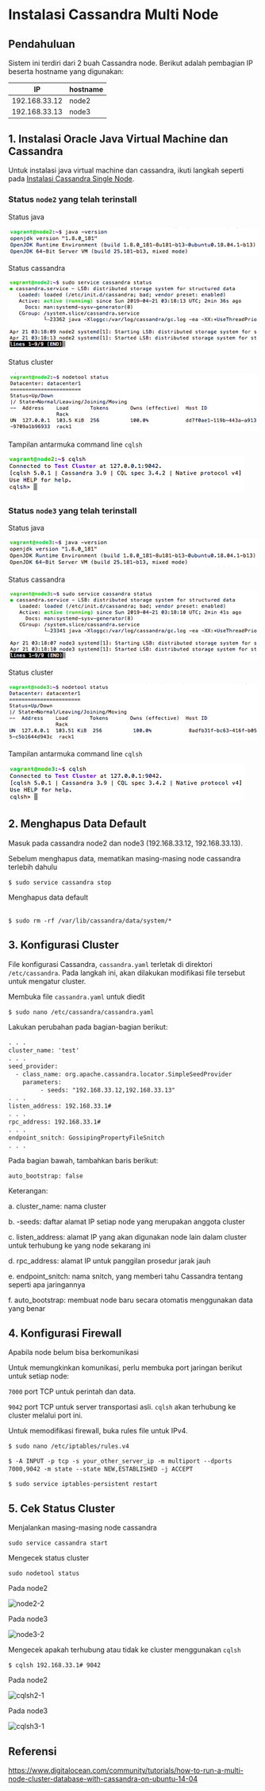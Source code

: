 # Instalasi Cassandra Multi Node

## Pendahuluan
Sistem ini terdiri dari 2 buah Cassandra node. Berikut adalah pembagian IP beserta hostname yang digunakan:

| IP            | hostname  |
|---------------|-----------|
| 192.168.33.12	| node2     |
| 192.168.33.13	| node3     |

## 1. Instalasi Oracle Java Virtual Machine dan Cassandra
Untuk instalasi java virtual machine dan cassandra, ikuti langkah seperti pada [Instalasi Cassandra Single Node](https://github.com/masasih21/Basis-Data-Terdistribusi/tree/master/tugas%204/single-node).

### Status ```node2``` yang telah terinstall

Status java

![java2](screenshot/2java2.png)

Status cassandra

![cass2](screenshot/2cass2.png)

Status cluster

![node2](screenshot/2node2.png)

Tampilan antarmuka command line ```cqlsh```

![cqlsh2](screenshot/2cqlsh2.png)

### Status ```node3``` yang telah terinstall

Status java

![java3](screenshot/3java3.png)

Status cassandra

![cass3](screenshot/3cass3.png)

Status cluster

![node3](screenshot/3node3.png)

Tampilan antarmuka command line ```cqlsh```

![cqlsh3](screenshot/3cqlsh3.png)


## 2. Menghapus Data Default
Masuk pada cassandra node2 dan node3 (192.168.33.12, 192.168.33.13).

Sebelum menghapus data, mematikan masing-masing node cassandra terlebih dahulu
```
$ sudo service cassandra stop
```

Menghapus data default
```

$ sudo rm -rf /var/lib/cassandra/data/system/*
```

## 3. Konfigurasi Cluster
File konfigurasi Cassandra, ```cassandra.yaml``` terletak di direktori ```/etc/cassandra```. Pada langkah ini, akan dilakukan modifikasi file tersebut untuk mengatur cluster.

Membuka file ```cassandra.yaml``` untuk diedit
```
$ sudo nano /etc/cassandra/cassandra.yaml
```

Lakukan perubahan pada bagian-bagian berikut:
```
. . .
cluster_name: 'test'
. . .
seed_provider:
  - class_name: org.apache.cassandra.locator.SimpleSeedProvider
    parameters:
         - seeds: "192.168.33.12,192.168.33.13"
. . .
listen_address: 192.168.33.1#
. . .
rpc_address: 192.168.33.1#
. . .
endpoint_snitch: GossipingPropertyFileSnitch
. . .
```
Pada bagian bawah, tambahkan baris berikut:
```
auto_bootstrap: false
```


Keterangan:

a. cluster_name: nama cluster

b. -seeds: daftar alamat IP setiap node yang merupakan anggota cluster

c. listen_address: alamat IP yang akan digunakan node lain dalam cluster untuk terhubung ke yang node sekarang ini

d. rpc_address: alamat IP untuk panggilan prosedur jarak jauh

e. endpoint_snitch: nama snitch, yang memberi tahu Cassandra tentang seperti apa jaringannya

f. auto_bootstrap: membuat node baru secara otomatis menggunakan data yang benar

## 4. Konfigurasi Firewall
Apabila node belum bisa berkomunikasi

Untuk memungkinkan komunikasi, perlu membuka port jaringan berikut untuk setiap node:

```7000``` port TCP untuk perintah dan data.

```9042``` port TCP untuk server transportasi asli. ```cqlsh``` akan terhubung ke cluster melalui port ini.

Untuk memodifikasi firewall, buka rules file untuk IPv4.
```
$ sudo nano /etc/iptables/rules.v4
```
```
$ -A INPUT -p tcp -s your_other_server_ip -m multiport --dports 7000,9042 -m state --state NEW,ESTABLISHED -j ACCEPT
```
```
$ sudo service iptables-persistent restart
```

## 5. Cek Status Cluster
Menjalankan masing-masing node cassandra
```
sudo service cassandra start
```

Mengecek status cluster
```
sudo nodetool status
```

Pada node2

![node2-2](screenshot/node2-2.png)

Pada node3

![node3-2](screenshot/node3-2.png)

Mengecek apakah terhubung atau tidak ke cluster menggunakan ```cqlsh```
```
$ cqlsh 192.168.33.1# 9042
```

Pada node2

![cqlsh2-1](screenshot/cqlsh2-1.png)

Pada node3

![cqlsh3-1](screenshot/cqlsh3-1.png)

## Referensi
https://www.digitalocean.com/community/tutorials/how-to-run-a-multi-node-cluster-database-with-cassandra-on-ubuntu-14-04
